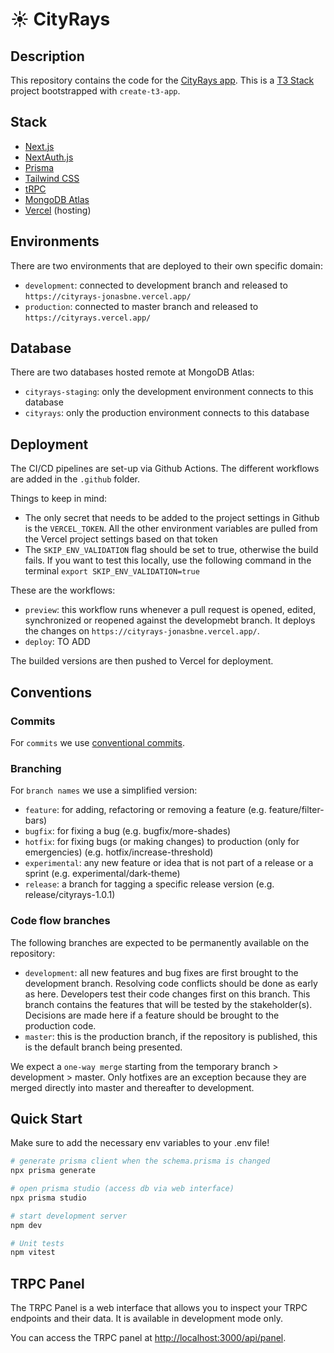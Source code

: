 # ☀️ CityRays

## Description

This repository contains the code for the [CityRays app](https://cityrays.vercel.app/). This is a [T3 Stack](https://create.t3.gg/) project bootstrapped with `create-t3-app`.

## Stack

- [Next.js](https://nextjs.org)
- [NextAuth.js](https://next-auth.js.org)
- [Prisma](https://prisma.io)
- [Tailwind CSS](https://tailwindcss.com)
- [tRPC](https://trpc.io)
- [MongoDB Atlas](https://www.mongodb.com/cloud/atlas)
- [Vercel](https://vercel.com) (hosting)

## Environments

There are two environments that are deployed to their own specific domain:

- `development`: connected to development branch and released to `https://cityrays-jonasbne.vercel.app/`
- `production`: connected to master branch and released to `https://cityrays.vercel.app/`

## Database

There are two databases hosted remote at MongoDB Atlas:

- `cityrays-staging`: only the development environment connects to this database
- `cityrays`: only the production environment connects to this database

## Deployment

The CI/CD pipelines are set-up via Github Actions. The different workflows are added in the `.github` folder.

Things to keep in mind:

- The only secret that needs to be added to the project settings in Github is the `VERCEL_TOKEN`. All the other environment variables are pulled from the Vercel project settings based on that token
- The `SKIP_ENV_VALIDATION` flag should be set to true, otherwise the build fails. If you want to test this locally, use the following command in the terminal `export SKIP_ENV_VALIDATION=true`

These are the workflows:

- `preview`: this workflow runs whenever a pull request is opened, edited, synchronized or reopened against the developmebt branch. It deploys the changes on `https://cityrays-jonasbne.vercel.app/`.
- `deploy`: TO ADD

The builded versions are then pushed to Vercel for deployment.

## Conventions

### Commits

For `commits` we use [conventional commits](https://www.conventionalcommits.org/en/v1.0.0/).

### Branching

For `branch names` we use a simplified version:

- `feature`: for adding, refactoring or removing a feature (e.g. feature/filter-bars)
- `bugfix`: for fixing a bug (e.g. bugfix/more-shades)
- `hotfix`: for fixing bugs (or making changes) to production (only for emergencies) (e.g. hotfix/increase-threshold)
- `experimental`: any new feature or idea that is not part of a release or a sprint (e.g. experimental/dark-theme)
- `release`: a branch for tagging a specific release version (e.g. release/cityrays-1.0.1)

### Code flow branches

The following branches are expected to be permanently available on the repository:

- `development`: all new features and bug fixes are first brought to the development branch. Resolving code conflicts should be done as early as here. Developers test their code changes first on this branch. This branch contains the features that will be tested by the stakeholder(s). Decisions are made here if a feature should be brought to the production code.
- `master`: this is the production branch, if the repository is published, this is the default branch being presented.

We expect a `one-way merge` starting from the temporary branch > development > master. Only hotfixes are an exception because they are merged directly into master and thereafter to development.

## Quick Start

Make sure to add the necessary env variables to your .env file!

```bash
# generate prisma client when the schema.prisma is changed
npx prisma generate

# open prisma studio (access db via web interface)
npx prisma studio

# start development server
npm dev

# Unit tests
npm vitest
```

## TRPC Panel

The TRPC Panel is a web interface that allows you to inspect your TRPC endpoints and their data. It is available in development mode only.

You can access the TRPC panel at [http://localhost:3000/api/panel](http://localhost:3000/api/panel).
